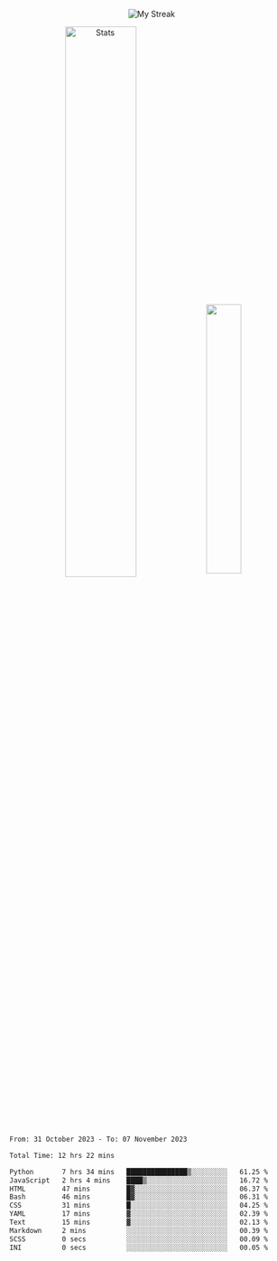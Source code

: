 <p align="center">
<picture>
  <source media="(prefers-color-scheme: dark)" srcset="http://github-readme-streak-stats.herokuapp.com?user=semolik&theme=dark&hide_border=true&background=DD272700">
  <img alt="My Streak" src="http://github-readme-streak-stats.herokuapp.com?user=semolik&hide_border=true">
</picture>
</p>
<div align="center">
  <picture>
    <source media="(prefers-color-scheme: dark)" srcset="https://github-readme-stats.vercel.app/api?username=semolik&show_icons=true&bg_color=DD272700&hide_border=true&theme=dark">
        <img alt="Stats" src="https://github-readme-stats.vercel.app/api?username=semolik&show_icons=true&bg_color=DD272700&hide_border=true" width="50%" >
  </picture>
  <sup>
  <picture>
  <source media="(prefers-color-scheme: dark)" srcset="https://github-readme-stats.vercel.app/api/top-langs/?username=semolik&layout=compact&hide_border=true&bg_color=DD272700&theme=dark">
  <img src="https://github-readme-stats.vercel.app/api/top-langs/?username=semolik&layout=compact&hide_border=true" width="35%" />
  </picture>
  </sup>
</div>
<!--START_SECTION:waka-->

```txt
From: 31 October 2023 - To: 07 November 2023

Total Time: 12 hrs 22 mins

Python       7 hrs 34 mins   ███████████████▒░░░░░░░░░   61.25 %
JavaScript   2 hrs 4 mins    ████▒░░░░░░░░░░░░░░░░░░░░   16.72 %
HTML         47 mins         █▓░░░░░░░░░░░░░░░░░░░░░░░   06.37 %
Bash         46 mins         █▓░░░░░░░░░░░░░░░░░░░░░░░   06.31 %
CSS          31 mins         █░░░░░░░░░░░░░░░░░░░░░░░░   04.25 %
YAML         17 mins         ▓░░░░░░░░░░░░░░░░░░░░░░░░   02.39 %
Text         15 mins         ▓░░░░░░░░░░░░░░░░░░░░░░░░   02.13 %
Markdown     2 mins          ░░░░░░░░░░░░░░░░░░░░░░░░░   00.39 %
SCSS         0 secs          ░░░░░░░░░░░░░░░░░░░░░░░░░   00.09 %
INI          0 secs          ░░░░░░░░░░░░░░░░░░░░░░░░░   00.05 %
```

<!--END_SECTION:waka-->

